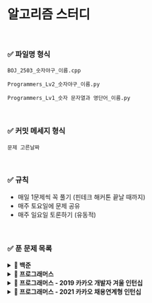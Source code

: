 # 알고리즘 스터디

<br>

### :white_check_mark: 파일명 형식

`BOJ_2503_숫자야구_이름.cpp`

`Programmers_Lv2_숫자야구_이름.py`

`Programmers_Lv1_숫자 문자열과 영단어_이름.py`

<br>

### :white_check_mark: 커밋 메세지 형식

`문제 고른날짜`

<br>

### :white_check_mark: 규칙

+ 매일 1문제씩 꼭 풀기 (핀테크 해커톤 끝날 때까지)
+ 매주 토요일에 문제 공유
+ 매주 일요일 토론하기 (유동적)

<br>

### :white_check_mark: 푼 문제 목록


<details markdown="1">
<summary><strong>📄 백준</summary></strong>

|          문제           |  레벨   |                  URL                  |   날짜   |
| :---------------------: | :-----: | :-----------------------------------: | :------: |
|        숫자야구         |  실버5  | https://www.acmicpc.net/problem/2503  | 21.07.17 |
|       부당한 퍼즐       |  실버3  | https://www.acmicpc.net/problem/15501 | 21.07.24 |
|         주유소          |  실버4  | https://www.acmicpc.net/problem/13305 | 21.07.31 |
|        카드 놓기        |  실버3  | https://www.acmicpc.net/problem/18115 | 21.07.31 |
|   게임을 만든 동준이    |  실버4  | https://www.acmicpc.net/problem/2847  | 21.08.07 |
|      더하기 사이클      | 브론즈1 | https://www.acmicpc.net/problem/1110  | 21.08.07 |
|          괄호           |  실버4  | https://www.acmicpc.net/problem/9012  | 21.08.12 |
| 백설 공주와 일곱 난쟁이 | 브론즈2 | https://www.acmicpc.net/problem/3040  | 21.08.12 |
|        문서 검색        |  실버4  | https://www.acmicpc.net/problem/1543  | 21.08.12 |

------
</details>

<details markdown="1">
<summary><strong>📄 프로그래머스</summary></strong>

|   문제   | 레벨  |                 URL                 | 날짜 |
| :------: | :---: | :---------------------------------: | :------: |
| 주식가격 | 2 | https://programmers.co.kr/learn/courses/30/lessons/42584 | 21.07.17 |
| 문자열 내 마음대로 정렬하기 |  1   | https://programmers.co.kr/learn/courses/30/lessons/12915 | 21.07.24 |
| 구명보트 | 2 | https://programmers.co.kr/learn/courses/30/lessons/42885 | 21.07.31 |
| 타겟 넘버 | 2 | https://programmers.co.kr/learn/courses/30/lessons/43165 | 21.08.07 |

------
</details>

<details markdown="1">
<summary><strong>📄 프로그래머스 - 2019 카카오  개발자 겨울 인턴십</summary></strong>

|         문제         | 레벨 |                           URL                            |   날짜   |
| :------------------: | :--: | :------------------------------------------------------: | :------: |
| 크레인 인형뽑기 게임 |  1   | https://programmers.co.kr/learn/courses/30/lessons/64061 | 21.07.24 |

------

</details>

<details markdown="1">
<summary><strong>📄 프로그래머스 - 2021 카카오 채용연계형 인턴십</summary></strong>

|         문제         | 레벨 |                           URL                            |   날짜   |
| :------------------: | :--: | :------------------------------------------------------: | :------: |
| 숫자 문자열과 영단어 |  1   | https://programmers.co.kr/learn/courses/30/lessons/81301 | 21.07.17 |

------

</details>